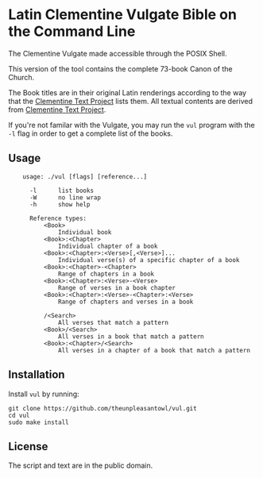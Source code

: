 # Latin Clementine Vulgate Bible on the Command Line

The Clementine Vulgate made accessible through the POSIX Shell.

This version of the tool contains the complete 73-book Canon of the Church.

The Book titles are in their original Latin renderings according to the way that the [Clementine Text Project](https://bitbucket.org/clementinetextproject/) lists them. All textual contents are derived from [Clementine Text Project](https://bitbucket.org/clementinetextproject/).

If you're not familar with the Vulgate, you may run the `vul` program with the `-l` flag in order to get a complete list of the books.



## Usage

```
    usage: ./vul [flags] [reference...]

      -l      list books
      -W      no line wrap
      -h      show help

      Reference types:
          <Book>
              Individual book
          <Book>:<Chapter>
              Individual chapter of a book
          <Book>:<Chapter>:<Verse>[,<Verse>]...
              Individual verse(s) of a specific chapter of a book
          <Book>:<Chapter>-<Chapter>
              Range of chapters in a book
          <Book>:<Chapter>:<Verse>-<Verse>
              Range of verses in a book chapter
          <Book>:<Chapter>:<Verse>-<Chapter>:<Verse>
              Range of chapters and verses in a book

          /<Search>
              All verses that match a pattern
          <Book>/<Search>
              All verses in a book that match a pattern
          <Book>:<Chapter>/<Search>
              All verses in a chapter of a book that match a pattern

```

## Installation

Install `vul` by running:

```
git clone https://github.com/theunpleasantowl/vul.git
cd vul
sudo make install
```

## License

The script and text are in the public domain.